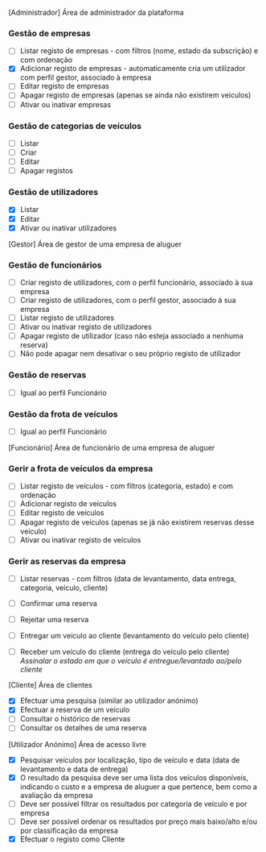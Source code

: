 [Administrador] Área de administrador da plataforma
### Gestão de empresas
- [ ] Listar registo de empresas - com filtros (nome, estado da subscrição) e com ordenação
- [x] Adicionar registo de empresas - automaticamente cria um utilizador com perfil gestor, associado à empresa
- [ ] Editar registo de empresas
- [ ] Apagar registo de empresas (apenas se ainda não existirem veículos)
- [ ] Ativar ou inativar empresas

### Gestão de categorias de veículos
- [ ] Listar
- [ ] Criar
- [ ] Editar
- [ ] Apagar registos

### Gestão de utilizadores
- [x] Listar
- [x] Editar
- [x] Ativar ou inativar utilizadores

[Gestor] Área de gestor de uma empresa de aluguer
### Gestão de funcionários
- [ ] Criar registo de utilizadores, com o perfil funcionário, associado à sua empresa
- [ ] Criar registo de utilizadores, com o perfil gestor, associado à sua empresa
- [ ] Listar registo de utilizadores
- [ ] Ativar ou inativar registo de utilizadores
- [ ] Apagar registo de utilizador (caso não esteja associado a nenhuma reserva)
- [ ] Não pode apagar nem desativar o seu próprio registo de utilizador

### Gestão de reservas
- [ ] Igual ao perfil Funcionário

### Gestão da frota de veículos 
- [ ] Igual ao perfil Funcionário

[Funcionário] Área de funcionário de uma empresa de aluguer
### Gerir a frota de veículos da empresa

- [ ] Listar registo de veículos - com filtros (categoria, estado) e com ordenação
- [ ] Adicionar registo de veículos
- [ ] Editar registo de veículos
- [ ] Apagar registo de veículos (apenas se já não existirem reservas desse veículo)
- [ ] Ativar ou inativar registo de veículos

### Gerir as reservas da empresa

- [ ] Listar reservas - com filtros (data de levantamento, data entrega, categoria, veículo, cliente)
- [ ] Confirmar uma reserva
- [ ] Rejeitar uma reserva
- [ ] Entregar um veículo ao cliente (levantamento do veículo pelo cliente) 
- [ ] Receber um veículo do cliente (entrega do veículo pelo cliente)
_Assinalar o estado em que o veículo é entregue/levantado ao/pelo cliente_


[Cliente] Área de clientes
- [x] Efectuar uma pesquisa (similar ao utilizador anónimo)
- [x] Efectuar a reserva de um veículo
- [ ] Consultar o histórico de reservas
- [ ] Consultar os detalhes de uma reserva

[Utilizador Anónimo] Área de acesso livre
- [x] Pesquisar veículos por localização, tipo de veículo e data (data de levantamento e data de entrega)
- [x] O resultado da pesquisa deve ser uma lista dos veículos disponíveis, indicando o custo e a empresa de aluguer a que pertence, bem como a avaliação da empresa
- [ ] Deve ser possível filtrar os resultados por categoria de veículo e por empresa
- [ ] Deve ser possível ordenar os resultados por preço mais baixo/alto e/ou por classificação da empresa
- [x] Efectuar o registo como Cliente
